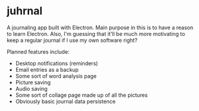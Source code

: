 # juhrnal
A journaling app built with Electron. Main purpose in this is to have a reason to learn Electron. Also, I'm guessing that it'll be much more motivating to keep a regular journal if I use my own software right?

Planned features include:
* Desktop notifications (reminders)
* Email entries as a backup
* Some sort of word analysis page
* Picture saving
* Audio saving
* Some sort of collage page made up of all the pictures
* Obviously basic journal data persistence
